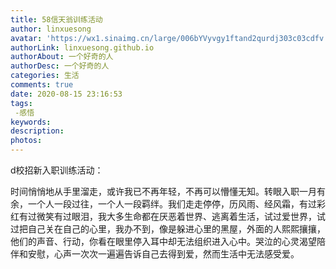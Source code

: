 ```yaml
---
title: 58信天翁训练活动
author: linxuesong
avatar: 'https://wx1.sinaimg.cn/large/006bYVyvgy1ftand2qurdj303c03cdfv.jpg'
authorLink: linxuesong.github.io
authorAbout: 一个好奇的人
authorDesc: 一个好奇的人
categories: 生活
comments: true
date: 2020-08-15 23:16:53
tags:
 -感悟
keywords:
description:
photos:
---
```


d校招新入职训练活动：

时间悄悄地从手里溜走，或许我已不再年轻，不再可以懵懂无知。转眼入职一月有余，一个人一段过往，一个人一段羁绊。我们走走停停，历风雨、经风霜，有过彩红有过微笑有过眼泪，我大多生命都在厌恶着世界、逃离着生活，试过爱世界，试过把自己关在自己的心里，我办不到，像是躲进心里的黑屋，外面的人熙熙攘攘，他们的声音、行动，你看在眼里停入耳中却无法组织进入心中。哭泣的心灵渴望陪伴和安慰，心声一次次一遍遍告诉自己去得到爱，然而生活中无法感受爱。

